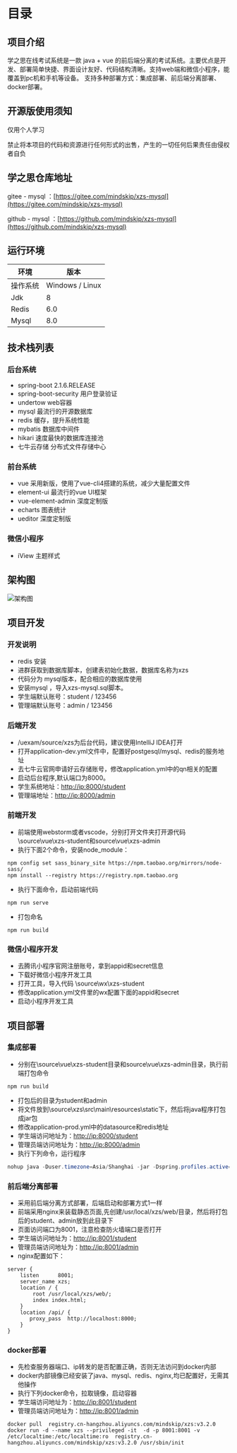 # 目录

## 项目介绍

学之思在线考试系统是一款 java + vue 的前后端分离的考试系统。主要优点是开发、部署简单快捷、界面设计友好、代码结构清晰。支持web端和微信小程序，能覆盖到pc机和手机等设备。 支持多种部署方式：集成部署、前后端分离部署、docker部署。

## 开源版使用须知

仅用个人学习

禁止将本项目的代码和资源进行任何形式的出售，产生的一切任何后果责任由侵权者自负

## 学之思仓库地址

gitee - mysql ：[https://gitee.com/mindskip/xzs-mysql](https://gitee.com/mindskip/xzs-mysql)

github - mysql ：[https://github.com/mindskip/xzs-mysql](https://github.com/mindskip/xzs-mysql)

## 运行环境

|  环境   | 版本  |
|  ----  | ----  |
| 操作系统  | Windows / Linux |
| Jdk  | 8 |
| Redis  | 6.0 |
| Mysql  | 8.0 |

## 技术栈列表

### 后台系统

* spring-boot  2.1.6.RELEASE
* spring-boot-security 用户登录验证
* undertow  web容器
* mysql 最流行的开源数据库
* redis 缓存，提升系统性能
* mybatis 数据库中间件
* hikari 速度最快的数据库连接池
* 七牛云存储 分布式文件存储中心

### 前台系统

* vue  采用新版，使用了vue-cli4搭建的系统，减少大量配置文件
* element-ui  最流行的vue UI框架
* vue-element-admin 深度定制版
* echarts 图表统计
* ueditor 深度定制版

### 微信小程序

* iView 主题样式

## 架构图

![架构图](https://gitee.com/mindskip/xzs-mysql/raw/master/doc/image/frame/1.png)

## 项目开发

### 开发说明

* redis 安装
* 进群获取到数据库脚本，创建表初始化数据，数据库名称为xzs
* 代码分为 mysql版本，配合相应的数据库使用
* 安装mysql ，导入xzs-mysql.sql脚本。
* 学生端默认账号：student / 123456
* 管理端默认账号：admin / 123456

### 后端开发

* /uexam/source/xzs为后台代码，建议使用IntelliJ IDEA打开
* 打开application-dev.yml文件中，配置好postgesql/mysql、redis的服务地址
* 去七牛云官网申请好云存储账号，修改application.yml中的qn相关的配置
* 启动后台程序,默认端口为8000。
* 学生系统地址：<http://ip:8000/student>
* 管理端地址：<http://ip:8000/admin>

### 前端开发

* 前端使用webstorm或者vscode，分别打开文件夹打开源代码\source\vue\xzs-student和source\vue\xzs-admin
* 执行下面2个命令，安装node_module：

 ```npm
npm config set sass_binary_site https://npm.taobao.org/mirrors/node-sass/
npm install --registry https://registry.npm.taobao.org  
 ```

* 执行下面命令，启动前端代码

 ```npm
npm run serve
 ```

* 打包命名

 ```npm
npm run build
 ```

### 微信小程序开发

* 去腾讯小程序官网注册账号，拿到appid和secret信息
* 下载好微信小程序开发工具
* 打开工具，导入代码 \source\wx\xzs-student
* 修改application.yml文件里的wx配置下面的appid和secret
* 启动小程序开发工具

## 项目部署

### 集成部署

* 分别在\source\vue\xzs-student目录和source\vue\xzs-admin目录，执行前端打包命令

 ```npm
npm run build
 ```

* 打包后的目录为student和admin
* 将文件放到\source\xzs\src\main\resources\static下，然后将java程序打包成jar包
* 修改application-prod.yml中的datasource和redis地址
* 学生端访问地址为：<http://ip:8000/student>
* 管理员端访问地址为：<http://ip:8000/admin>
* 执行下列命令，运行程序

 ```java
nohup java -Duser.timezone=Asia/Shanghai -jar -Dspring.profiles.active=prod  xzs-3.2.0.jar  > start1.log  2>&1 &
 ```

### 前后端分离部署

* 采用前后端分离方式部署，后端启动和部署方式1一样
* 前端采用nginx来装载静态页面,先创建/usr/local/xzs/web/目录，然后将打包后的student、admin放到此目录下
* 页面访问端口为8001，注意检查防火墙端口是否打开
* 学生端访问地址为：<http://ip:8001/student>
* 管理员端访问地址为：<http://ip:8001/admin>
* nginx配置如下：

```nginx
server {
    listen      8001;
    server_name xzs;
    location / {
        root /usr/local/xzs/web/;
        index index.html;
    }
    location /api/ {
       proxy_pass  http://localhost:8000;
    }
}
```

### docker部署

* 先检查服务器端口、ip转发的是否配置正确，否则无法访问到docker内部
* docker内部镜像已经安装了java、mysql、redis、nginx,均已配置好，无需其他操作
* 执行下列docker命令，拉取镜像，启动容器
* 学生端访问地址为：<http://ip:8001/student>
* 管理员端访问地址为：<http://ip:8001/admin>

```docker
docker pull  registry.cn-hangzhou.aliyuncs.com/mindskip/xzs:v3.2.0
docker run -d --name xzs --privileged -it  -d -p 8001:8001 -v /etc/localtime:/etc/localtime:ro  registry.cn-hangzhou.aliyuncs.com/mindskip/xzs:v3.2.0 /usr/sbin/init
```
